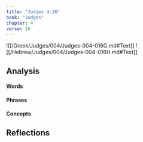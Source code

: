 ```yaml
---
title: "Judges 4:16"
book: "Judges"
chapter: 4
verse: 16
---
```

![[/Greek/Judges/004/Judges-004-016G.md#Text]]
![[/Hebrew/Judges/004/Judges-004-016H.md#Text]]

## Analysis

#### Words

#### Phrases

#### Concepts

## Reflections
